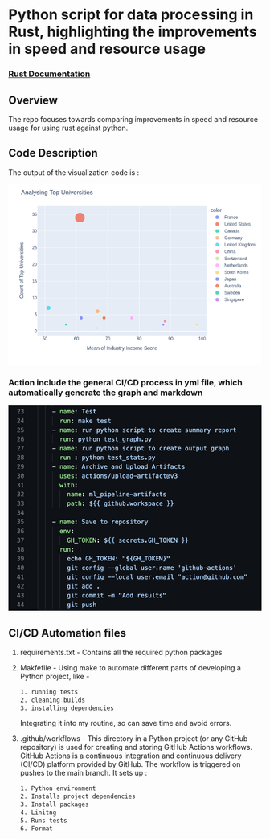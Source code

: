 # Python script for data processing in Rust, highlighting the improvements in speed and resource usage

### [Rust Documentation](https://www.rust-lang.org/)

## Overview

The repo focuses towards comparing improvements in speed and resource usage for using rust against python.

## Code Description

   The output of the visualization code is  :

<p align="center">
  <img width="650" src="https://github.com/nogibjj/IDS-Week3_MiniProject_us26/blob/main/output_graph/visualization.png" alt="My Image1">
</p>

### Action include the general CI/CD process in yml file, which automatically generate the graph and markdown

<p align="center">
  <img width="650" src="https://github.com/nogibjj/IDS-Week3_MiniProject_us26/blob/main/Image/yml_actions.png" alt="My Image2">
</p>

## CI/CD Automation files

1. requirements.txt - Contains all the required python packages
2. Makfefile - Using make to automate different parts of developing a Python project, like -
   
       1. running tests
       2. cleaning builds
       3. installing dependencies
   
   Integrating it into my routine, so can save time and avoid errors.
   
5. .github/workflows - This directory in a Python project (or any GitHub repository) is used for creating and storing GitHub Actions workflows. GitHub Actions is a continuous integration and continuous delivery                           (CI/CD) platform provided by GitHub. The workflow is triggered on pushes to the main branch. It sets up :
   
       1. Python environment
       2. Installs project dependencies
       3. Install packages
       4. Linitng
       5. Runs tests
       6. Format
